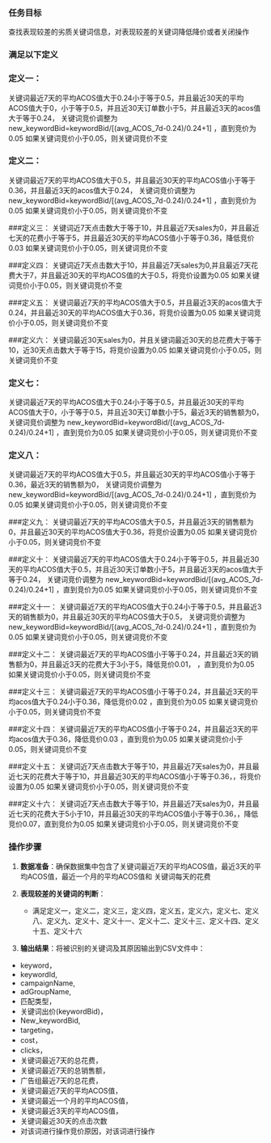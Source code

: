 ### 任务目标
查找表现较差的劣质关键词信息，对表现较差的关键词降低降价或者关闭操作

### 满足以下定义

### 定义一：
关键词最近7天的平均ACOS值大于0.24小于等于0.5，并且最近30天的平均ACOS值大于0，小于等于0.5，并且近30天订单数小于5，并且最近3天的acos值大于等于0.24，
关键词竞价调整为 new_keywordBid=keywordBid/[(avg_ACOS_7d-0.24)/0.24+1] ，直到竞价为0.05
如果关键词竞价小于0.05，则关键词竞价不变

### 定义二：
关键词最近7天的平均ACOS值大于0.5，并且最近30天的平均ACOS值小于等于0.36，并且最近3天的acos值大于0.24，
关键词竞价调整为 new_keywordBid=keywordBid/[(avg_ACOS_7d-0.24)/0.24+1] ，直到竞价为0.05
如果关键词竞价小于0.05，则关键词竞价不变

###定义三：
关键词近7天点击数大于等于10，并且最近7天sales为0，并且最近七天的花费小于等于5，并且最近30天的平均ACOS值小于等于0.36，降低竞价0.03
如果关键词竞价小于0.05，则关键词竞价不变

###定义四：
关键词近7天点击数大于10，并且最近7天sales为0,并且最近7天花费大于7，并且最近30天的平均ACOS值的大于0.5，将竞价设置为0.05
如果关键词竞价小于0.05，则关键词竞价不变

###定义五：
关键词最近7天的平均ACOS值大于0.5，并且最近3天的acos值大于0.24，并且最近30天的平均ACOS值大于0.36，将竞价设置为0.05
如果关键词竞价小于0.05，则关键词竞价不变

###定义六：
关键词最近30天sales为0，并且关键词最近30天的总花费大于等于10，近30天点击数大于等于15，将竞价设置为0.05
如果关键词竞价小于0.05，则关键词竞价不变

### 定义七：
关键词最近7天的平均ACOS值大于0.24小于等于0.5，并且最近30天的平均ACOS值大于0，小于等于0.5，并且近30天订单数小于5，最近3天的销售额为0，
关键词竞价调整为 new_keywordBid=keywordBid/[(avg_ACOS_7d-0.24)/0.24+1] ，直到竞价为0.05
如果关键词竞价小于0.05，则关键词竞价不变

### 定义八：
关键词最近7天的平均ACOS值大于0.5，并且最近30天的平均ACOS值小于等于0.36，最近3天的销售额为0，
关键词竞价调整为 new_keywordBid=keywordBid/[(avg_ACOS_7d-0.24)/0.24+1] ，直到竞价为0.05
如果关键词竞价小于0.05，则关键词竞价不变

###定义九：
关键词最近7天的平均ACOS值大于0.5，并且最近3天的销售额为0，并且最近30天的平均ACOS值大于0.36，将竞价设置为0.05
如果关键词竞价小于0.05，则关键词竞价不变

###定义十：
关键词最近7天的平均ACOS值大于0.24小于等于0.5，并且最近30天的平均ACOS值大于0.5，并且近30天订单数小于5，并且最近3天的acos值大于等于0.24，
关键词竞价调整为 new_keywordBid=keywordBid/[(avg_ACOS_7d-0.24)/0.24+1] ，直到竞价为0.05
如果关键词竞价小于0.05，则关键词竞价不变

###定义十一：
关键词最近7天的平均ACOS值大于0.24小于等于0.5，并且最近3天的销售额为0，并且最近30天的平均ACOS值大于0.5，
关键词竞价调整为 new_keywordBid=keywordBid/[(avg_ACOS_7d-0.24)/0.24+1] ，直到竞价为0.05
如果关键词竞价小于0.05，则关键词竞价不变

###定义十二：
关键词最近7天的平均ACOS值小于等于0.24，并且最近3天的销售额为0，并且最近3天的花费大于3小于5，降低竞价0.01， ，直到竞价为0.05
如果关键词竞价小于0.05，则关键词竞价不变

###定义十三：
关键词最近7天的平均ACOS值小于等于0.24，并且最近3天的平均acos值大于0.24小于0.36，降低竞价0.02 ，直到竞价为0.05
如果关键词竞价小于0.05，则关键词竞价不变

###定义十四：
关键词最近7天的平均ACOS值小于等于0.24，并且最近3天的平均acos值大于0.36，降低竞价0.03 ，直到竞价为0.05
如果关键词竞价小于0.05，则关键词竞价不变

###定义十五：
关键词近7天点击数大于等于10，并且最近7天sales为0，并且最近七天的花费大于等于10，并且最近30天的平均ACOS值小于等于0.36，，将竞价设置为0.05
如果关键词竞价小于0.05，则关键词竞价不变

###定义十六：
关键词近7天点击数大于等于10，并且最近7天sales为0，并且最近七天的花费大于5小于10，并且最近30天的平均ACOS值小于等于0.36，，降低竞价0.07，直到竞价为0.05
如果关键词竞价小于0.05，则关键词竞价不变


### 操作步骤
1. **数据准备**：确保数据集中包含了关键词最近7天的平均ACOS值，最近3天的平均ACOS值，最近一个月的平均ACOS值和
关键词每天的花费

2. **表现较差的关键词的判断**：
   - 满足定义一，定义二，定义三，定义四，定义五，定义六，定义七、定义八、定义九、定义十、定义十一、定义十二、定义十三、定义十四、定义十五、定义十六

3. **输出结果**：将被识别的关键词及其原因输出到CSV文件中：
  -  keyword，
  -  keywordId,
  -  campaignName,
  -  adGroupName,
  -  匹配类型，
  -  关键词出价(keywordBid)，
  -  New_keywordBid,
  -  targeting，
  -  cost，
  -  clicks，
  -   关键词最近7天的总花费，
  -   关键词最近7天的总销售额，
  -   广告组最近7天的总花费，
  -   关键词最近7天的平均ACOS值，
  -   关键词最近一个月的平均ACOS值，
  -   关键词最近3天的平均ACOS值，
  - 关键词最近30天的点击次数
  - 对该词进行操作竞价原因，对该词进行操作

